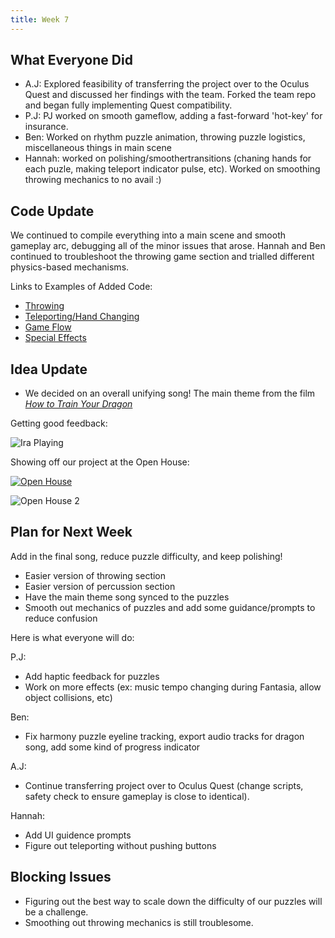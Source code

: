 ```yaml
---
title: Week 7
---
```


## What Everyone Did
* A.J: Explored feasibility of transferring the project over to the Oculus Quest and discussed her findings with the team. Forked the team repo and began fully implementing Quest compatibility.
* P.J: PJ worked on smooth gameflow, adding a fast-forward 'hot-key' for insurance.
* Ben: Worked on rhythm puzzle animation, throwing puzzle logistics, miscellaneous things in main scene
* Hannah: worked on polishing/smoothertransitions (chaning hands for each puzle, making teleport indicator pulse, etc). Worked on smoothing throwing mechanics to no avail :) 

## Code Update
We continued to compile everything into a main scene and smooth gameplay arc, debugging all of the minor issues that arose. Hannah and Ben continued to troubleshoot the throwing game section and trialled different physics-based mechanisms. 

Links to Examples of Added Code:
* [Throwing](https://github.com/UWRealityLab/vrcapstone19sp-team7/tree/master/PhantasiaConductor/Assets/Scripts/Throwing)
* [Teleporting/Hand Changing](https://github.com/UWRealityLab/vrcapstone19sp-team7/tree/master/PhantasiaConductor/Assets/Scripts/Teleporting)
* [Game Flow](https://github.com/UWRealityLab/vrcapstone19sp-team7/tree/master/PhantasiaConductor/Assets/Scripts/GameFlow)
* [Special Effects](https://github.com/UWRealityLab/vrcapstone19sp-team7/tree/master/PhantasiaConductor/Assets/Scripts/Effects)


## Idea Update
* We decided on an overall unifying song! The main theme from the film [*How to Train Your Dragon*](https://m.youtube.com/watch?v=2C4lFUpI_4U)

Getting good feedback:

![Ira Playing]({{"Images/Assets/ira.png"|absolute_url}})

Showing off our project at the Open House:

[![Open House](http://img.youtube.com/vi/C5ZD3aa8Rs4/0.jpg)](https://youtu.be/C5ZD3aa8Rs4)

![Open House 2]({{"Images/Assets/IMG_3339.JPG"|absolute_url}})


## Plan for Next Week
Add in the final song, reduce puzzle difficulty, and keep polishing!
* Easier version of throwing section
* Easier version of percussion section
* Have the main theme song synced to the puzzles 
* Smooth out mechanics of puzzles and add some guidance/prompts to reduce confusion

Here is what everyone will do:

P.J: 
* Add haptic feedback for puzzles
* Work on more effects (ex: music tempo changing during Fantasia, allow object collisions, etc)

Ben:
* Fix harmony puzzle eyeline tracking, export audio tracks for dragon song, add some kind of progress indicator

A.J:
* Continue transferring project over to Oculus Quest (change scripts, safety check to ensure gameplay is close to identical).  

Hannah:
* Add UI guidence prompts
* Figure out teleporting without pushing buttons

## Blocking Issues
* Figuring out the best way to scale down the difficulty of our puzzles will be a challenge. 
* Smoothing out throwing mechanics is still troublesome.
